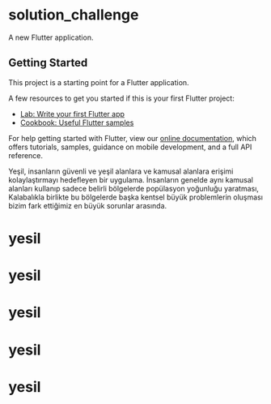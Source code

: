 # solution_challenge

A new Flutter application.

## Getting Started

This project is a starting point for a Flutter application.

A few resources to get you started if this is your first Flutter project:

- [Lab: Write your first Flutter app](https://flutter.dev/docs/get-started/codelab)
- [Cookbook: Useful Flutter samples](https://flutter.dev/docs/cookbook)

For help getting started with Flutter, view our
[online documentation](https://flutter.dev/docs), which offers tutorials,
samples, guidance on mobile development, and a full API reference.





Yeşil, insanların güvenli ve yeşil alanlara ve kamusal alanlara erişimi kolaylaştırmayı
hedefleyen bir uygulama. İnsanların genelde aynı kamusal alanları kullanıp sadece belirli
bölgelerde popülasyon yoğunluğu yaratması, Kalabalıkla birlikte bu bölgelerde başka kentsel
büyük problemlerin oluşması bizim fark ettiğimiz en büyük sorunlar arasında.
# yesil
# yesil
# yesil
# yesil
# yesil
